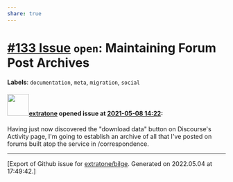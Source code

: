 ```yaml
---
share: true
---
```

# [\#133 Issue](https://github.com/extratone/bilge/issues/133) `open`: Maintaining Forum Post Archives
**Labels**: `documentation`, `meta`, `migration`, `social`


#### <img src="https://avatars.githubusercontent.com/u/43663476?u=5047287ff0b8c3ce7f7e5858d204c9b3e57d8e44&v=4" width="50">[extratone](https://github.com/extratone) opened issue at [2021-05-08 14:22](https://github.com/extratone/bilge/issues/133):

Having just now discovered the "download data" button on Discourse's Activity page, I'm going to establish an archive of all that I've posted on forums built atop the service in /correspondence.




-------------------------------------------------------------------------------



[Export of Github issue for [extratone/bilge](https://github.com/extratone/bilge). Generated on 2022.05.04 at 17:49:42.]

